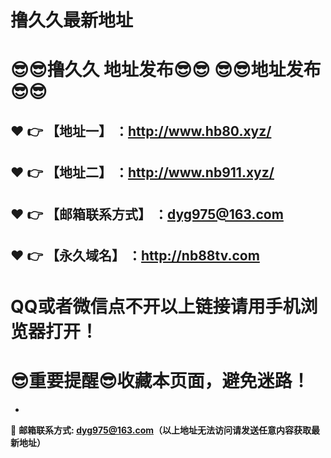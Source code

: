 # 撸久久最新地址
:sunglasses::sunglasses:撸久久 地址发布:sunglasses::sunglasses:
:sunglasses::sunglasses:地址发布:sunglasses::sunglasses:
==
:heart: :point_right: 【地址一】 ：http://www.hb80.xyz/
------
:heart: :point_right: 【地址二】 ：http://www.nb911.xyz/
------
:heart: :point_right: 【邮箱联系方式】 ：dyg975@163.com
------
:heart: :point_right: 【永久域名】 ：http://nb88tv.com
------
# QQ或者微信点不开以上链接请用手机浏览器打开！
:sunglasses:重要提醒:sunglasses:收藏本页面，避免迷路！
==
-
:e-mail: __邮箱联系方式: dyg975@163.com（以上地址无法访问请发送任意内容获取最新地址）__
